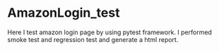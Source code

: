 # AmazonLogin_test
Here I test amazon login page by using pytest framework. I performed smoke test and regression test and generate a html report.
